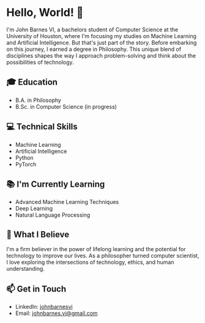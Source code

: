 # Hello, World! 👋

I'm John Barnes VI, a bachelors student of Computer Science at the University of Houston, where I'm focusing my studies on Machine Learning and Artificial Intelligence. But that's just part of the story. Before embarking on this journey, I earned a degree in Philosophy. This unique blend of disciplines shapes the way I approach problem-solving and think about the possibilities of technology.

## 🎓 Education

- B.A. in Philosophy
- B.Sc. in Computer Science (in progress)

## 💻 Technical Skills

- Machine Learning
- Artificial Intelligence
- Python
- PyTorch

## 📚 I'm Currently Learning

- Advanced Machine Learning Techniques
- Deep Learning
- Natural Language Processing

## 📖 What I Believe

I'm a firm believer in the power of lifelong learning and the potential for technology to improve our lives. As a philosopher turned computer scientist, I love exploring the intersections of technology, ethics, and human understanding.

## 📫 Get in Touch

- LinkedIn: [johnbarnesvi](www.linkedin.com/in/johnbarnesvi)
- Email: [johnbarnes.vi@gmail.com](mailto:johnbarnes.vi@gmail.com)
